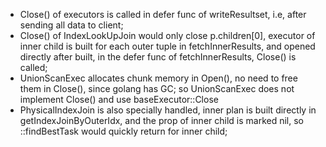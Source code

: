 * Close() of executors is called in defer func of writeResultset, i.e, after sending all data to client;
* Close() of IndexLookUpJoin would only close p.children[0], executor of inner child is built for each
  outer tuple in fetchInnerResults, and opened directly after built, in the defer func of fetchInnerResults,
  Close() is called;
* UnionScanExec allocates chunk memory in Open(), no need to free them in Close(), since golang has GC; so
  UnionScanExec does not implement Close() and use baseExecutor::Close
* PhysicalIndexJoin is also specially handled, inner plan is built directly in getIndexJoinByOuterIdx, and the
  prop of inner child is marked nil, so ::findBestTask would quickly return for inner child;
